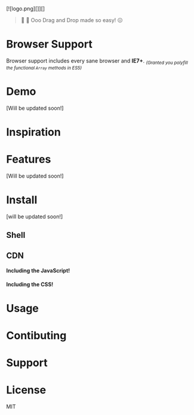 [![logo.png][]][]


> :flags: :runner: Ooo Drag and Drop made so easy!  :confounded:  

# Browser Support

Browser support includes every sane browser and **IE7+**. <sub>_(Granted you polyfill the functional `Array` methods in ES5)_</sub>



# Demo

[Will be updated soon!]



# Inspiration 



# Features
[Will be updated soon!]


# Install
[will be updated soon!]

## Shell


## CDN


#### Including the JavaScript!


#### Including the CSS!



# Usage


# Contibuting



# Support


# License

MIT

